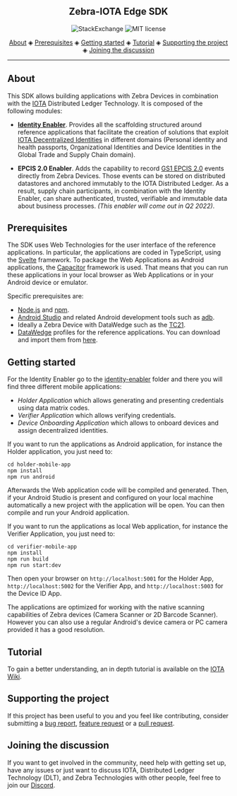 <h2 align="center">Zebra-IOTA Edge SDK</h2>

<p align="center">
 <a href="https://iota.stackexchange.com/" style="text-decoration:none;"><img src="https://img.shields.io/badge/StackExchange-9cf.svg?logo=stackexchange" alt="StackExchange"></a>
    <a href="https://github.com/ZebraDevs/Zebra-Iota-Edge-SDK/blob/main/LICENSE" style="text-decoration:none;"><img src="https://img.shields.io/github/license/ZebraDevs/Zebra-Iota-Edge-SDK.svg" alt="MIT license"></a>
</p>
      
<p align="center">
  <a href="#about">About</a> ◈
  <a href="#prerequisites">Prerequisites</a> ◈
  <a href="#getting-started">Getting started</a> ◈
  <a href="#tutorial">Tutorial</a> ◈
  <a href="#supporting-the-project">Supporting the project</a> ◈
  <a href="#joining-the-discussion">Joining the discussion</a>
</p>

---

## About

This SDK allows building applications with Zebra Devices in combination with the [IOTA](https://wiki.iota.org) Distributed Ledger Technology. It is composed of the following modules:

* **[Identity Enabler](./identity-enabler)**. Provides all the scaffolding structured around reference applications that facilitate the creation of solutions that exploit [IOTA  Decentralized Identities](https://files.iota.org/comms/IOTA_The_Case_for_a_Unified_Identity.pdf) in different domains (Personal identity and health passports, Organizational Identities and Device Identities in the Global Trade and Supply Chain domain).

* **EPCIS 2.0 Enabler**. Adds the capability to record [GS1 EPCIS 2.0](https://github.com/gs1/EPCIS) events directly from Zebra Devices. Those events can be stored on distributed datastores and anchored immutably to the IOTA Distributed Ledger. As a result, supply chain participants, in combination with the Identity Enabler, can share authenticated, trusted, verifiable and immutable data about business processes. *(This enabler will come out in Q2 2022)*.

## Prerequisites

The SDK uses Web Technologies for the user interface of the reference applications. In particular, the applications are coded in TypeScript, using the [Svelte](https://svelte.dev/) framework. To package the Web Applications as Android applications, the [Capacitor](https://capacitorjs.com/) framework is used. That means that you can run these applications in your local browser as Web Applications or in your Android device or emulator.

Specific prerequisites are:

* [Node.js](https://nodejs.org/en/download/) and [npm](https://docs.npmjs.com/downloading-and-installing-node-js-and-npm).
* [Android Studio](https://developer.android.com/studio) and related Android development tools such as [adb](https://developer.android.com/studio/command-line/adb).
* Ideally a Zebra Device with DataWedge such as the [TC21](https://www.zebra.com/gb/en/products/mobile-computers/handheld/tc21-tc26.html).
* [DataWedge](https://techdocs.zebra.com/datawedge/11-1/guide/about/) profiles for the reference applications. You can download and import them from [here](./test/datawedge/datawedge.db).

## Getting started

For the Identity Enabler go to the [identity-enabler](./identity-enabler) folder and there you will find three different mobile applications:

* *Holder Application* which allows generating and presenting credentials using data matrix codes.
* *Verifier Application* which allows verifying credentials.
* *Device Onboarding Application* which allows to onboard devices and assign decentralized identities.

If you want to run the applications as Android application, for instance the Holder application, you just need to:

```console
cd holder-mobile-app
npm install
npm run android
```

Afterwards the Web application code will be compiled and generated. Then, if your Android Studio is present and configured on your local machine automatically a new project with the application will be open. You can then compile and run your Android application.

If you want to run the applications as local Web application, for instance the Verifier Application, you just need to:

```console
cd verifier-mobile-app
npm install
npm run build
npm run start:dev
```

Then open your browser on `http://localhost:5001` for the Holder App, `http://localhost:5002` for the Verifier App, and `http://localhost:5003` for the Device ID App.

The applications are optimized for working with the native scanning capabilities of Zebra devices (Camera Scanner or 2D Barcode Scanner). However you can also use a regular Android's device camera or PC camera provided it has a good resolution.

## Tutorial

To gain a better understanding, an in depth tutorial is available on the [IOTA Wiki](https://wiki.iota.org/zebra-iota-edge-sdk/tutorials/zebra-iota-edge-sdk/zebra-iota-edge-sdk-101-tutorial).

## Supporting the project

If this project has been useful to you and you feel like contributing, consider submitting a [bug report](https://github.com/ZebraDevs/zebra-iota-edge-sdk/issues/new), [feature request](https://github.com/ZebraDevs/zebra-iota-edge-sdk/issues/new) or a [pull request](https://github.com/ZebraDevs/zebra-iota-edge-sdk/pulls/).

## Joining the discussion

If you want to get involved in the community, need help with getting set up, have any issues or just want to discuss IOTA, Distributed Ledger Technology (DLT), and Zebra Technologies with other people, feel free to join our [Discord](https://discord.iota.org/).
